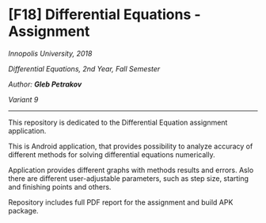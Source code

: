 # [F18] Differential Equations - Assignment

*Innopolis University, 2018*

*Differential Equations, 2nd Year, Fall Semester*

*Author: **Gleb Petrakov***

*Variant 9*

---

This repository is dedicated to the Differential Equation assignment application.

This is Android application, that provides possibility to analyze accuracy of different methods for solving differential equations numerically.

Application provides different graphs with methods results and errors. Aslo there are different user-adjustable parameters, such as step size, starting and finishing points and others.

Repository includes full PDF report for the assignment and build APK package.

